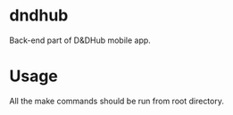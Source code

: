 # dndhub
Back-end part of D&amp;DHub mobile app.

# Usage
All the make commands should be run from root directory.


